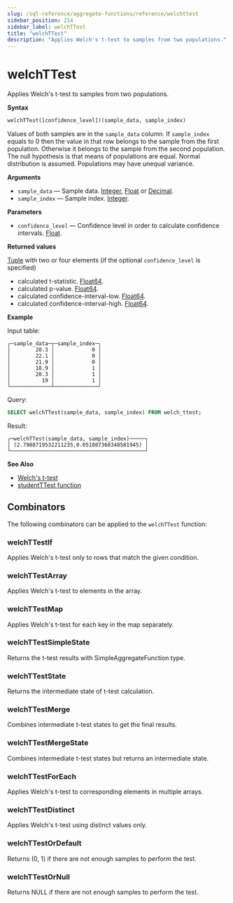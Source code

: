 ```yaml
---
slug: /sql-reference/aggregate-functions/reference/welchttest
sidebar_position: 214
sidebar_label: welchTTest
title: "welchTTest"
description: "Applies Welch's t-test to samples from two populations."
---
```


# welchTTest

Applies Welch's t-test to samples from two populations.

**Syntax**

``` sql
welchTTest([confidence_level])(sample_data, sample_index)
```

Values of both samples are in the `sample_data` column. If `sample_index` equals to 0 then the value in that row belongs to the sample from the first population. Otherwise it belongs to the sample from the second population.
The null hypothesis is that means of populations are equal. Normal distribution is assumed. Populations may have unequal variance.

**Arguments**

- `sample_data` — Sample data. [Integer](../../../sql-reference/data-types/int-uint.md), [Float](../../../sql-reference/data-types/float.md) or [Decimal](../../../sql-reference/data-types/decimal.md).
- `sample_index` — Sample index. [Integer](../../../sql-reference/data-types/int-uint.md).

**Parameters**

- `confidence_level` — Confidence level in order to calculate confidence intervals. [Float](../../../sql-reference/data-types/float.md).

**Returned values**

[Tuple](../../../sql-reference/data-types/tuple.md) with two or four elements (if the optional `confidence_level` is specified)

- calculated t-statistic. [Float64](../../../sql-reference/data-types/float.md).
- calculated p-value. [Float64](../../../sql-reference/data-types/float.md).
- calculated confidence-interval-low. [Float64](../../../sql-reference/data-types/float.md).
- calculated confidence-interval-high. [Float64](../../../sql-reference/data-types/float.md).


**Example**

Input table:

``` text
┌─sample_data─┬─sample_index─┐
│        20.3 │            0 │
│        22.1 │            0 │
│        21.9 │            0 │
│        18.9 │            1 │
│        20.3 │            1 │
│          19 │            1 │
└─────────────┴──────────────┘
```

Query:

``` sql
SELECT welchTTest(sample_data, sample_index) FROM welch_ttest;
```

Result:

``` text
┌─welchTTest(sample_data, sample_index)─────┐
│ (2.7988719532211235,0.051807360348581945) │
└───────────────────────────────────────────┘
```

**See Also**

- [Welch's t-test](https://en.wikipedia.org/wiki/Welch%27s_t-test)
- [studentTTest function](/sql-reference/aggregate-functions/reference/studentttest)

## Combinators

The following combinators can be applied to the `welchTTest` function:

### welchTTestIf
Applies Welch's t-test only to rows that match the given condition.

### welchTTestArray
Applies Welch's t-test to elements in the array.

### welchTTestMap
Applies Welch's t-test for each key in the map separately.

### welchTTestSimpleState
Returns the t-test results with SimpleAggregateFunction type.

### welchTTestState
Returns the intermediate state of t-test calculation.

### welchTTestMerge
Combines intermediate t-test states to get the final results.

### welchTTestMergeState
Combines intermediate t-test states but returns an intermediate state.

### welchTTestForEach
Applies Welch's t-test to corresponding elements in multiple arrays.

### welchTTestDistinct
Applies Welch's t-test using distinct values only.

### welchTTestOrDefault
Returns (0, 1) if there are not enough samples to perform the test.

### welchTTestOrNull
Returns NULL if there are not enough samples to perform the test.

